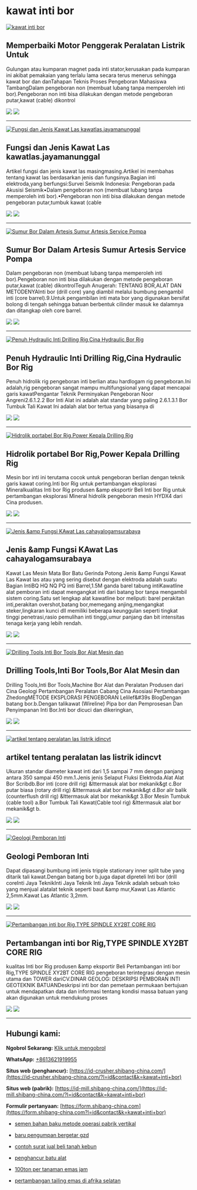 # kawat inti bor

<a href="https://swt.shibang-china.com/?l=id&img&k=kawat+inti+bor" target="_blank">![kawat inti bor](http://static.shibang-china.com/all-800x300/1023.jpg)</a>

## Memperbaiki Motor Penggerak Peralatan Listrik Untuk
Gulungan atau kumparan magnet pada inti stator,kerusakan pada kumparan ini akibat pemakaian yang terlalu lama secara terus menerus sehingga kawat bor dan danTahapan Teknis Proses Pengeboran Mahasiswa TambangDalam pengeboran non (membuat lubang tanpa memperoleh inti bor).Pengeboran non inti bisa dilakukan dengan metode pengeboran putar,kawat (cable) dikontrol


<a href="https://whatsapp.shibangsoft.com/WhatsApp.php" target="_blank" title="WhatsApp">![](http://static.shibang-china.com/icon/whatsapp.png)</a> <a href="https://swt.shibang-china.com/?l=id&icon&k=kawat+inti+bor" target="_blank">![](http://static.shibang-china.com/icon/chat-id.png)</a>

---

<a href="https://swt.shibang-china.com/?l=id&img&k=kawat+inti+bor" target="_blank">![Fungsi dan Jenis Kawat Las kawatlas.jayamanunggal](http://static.shibang-china.com/all-800x300/637.jpg)</a>

## Fungsi dan Jenis Kawat Las kawatlas.jayamanunggal
Artikel fungsi dan jenis kawat las masingmasing.Artikel ini membahas tentang kawat las berdasarkan jenis dan fungsinya.Bagian inti elektroda,yang berfungsi:Survei Seismik Indonesia: Pengeboran pada Akusisi Seismik•Dalam pengeboran non (membuat lubang tanpa memperoleh inti bor).•Pengeboran non inti bisa dilakukan dengan metode pengeboran putar,tumbuk kawat (cable


<a href="https://whatsapp.shibangsoft.com/WhatsApp.php" target="_blank" title="WhatsApp">![](http://static.shibang-china.com/icon/whatsapp.png)</a> <a href="https://swt.shibang-china.com/?l=id&icon&k=kawat+inti+bor" target="_blank">![](http://static.shibang-china.com/icon/chat-id.png)</a>

---

<a href="https://swt.shibang-china.com/?l=id&img&k=kawat+inti+bor" target="_blank">![Sumur Bor Dalam Artesis Sumur Artesis Service Pompa](http://static.shibang-china.com/all-800x300/385.jpg)</a>

## Sumur Bor Dalam Artesis Sumur Artesis Service Pompa
Dalam pengeboran non (membuat lubang tanpa memperoleh inti bor).Pengeboran non inti bisa dilakukan dengan metode pengeboran putar,kawat (cable) dikontrolTeguh Anugerah: TENTANG BOR,ALAT DAN METODENYAInti bor (drill core) yang diambil melalui bumbung pengambil inti (core barrel).9.Untuk pengambilan inti mata bor yang digunakan bersifat bolong di tengah sehingga batuan berbentuk cilinder masuk ke dalamnya dan ditangkap oleh core barrel.


<a href="https://whatsapp.shibangsoft.com/WhatsApp.php" target="_blank" title="WhatsApp">![](http://static.shibang-china.com/icon/whatsapp.png)</a> <a href="https://swt.shibang-china.com/?l=id&icon&k=kawat+inti+bor" target="_blank">![](http://static.shibang-china.com/icon/chat-id.png)</a>

---

<a href="https://swt.shibang-china.com/?l=id&img&k=kawat+inti+bor" target="_blank">![Penuh Hydraulic Inti Drilling Rig,Cina Hydraulic Bor Rig](http://static.shibang-china.com/all-800x300/1033.jpg)</a>

## Penuh Hydraulic Inti Drilling Rig,Cina Hydraulic Bor Rig
Penuh hidrolik rig pengeboran inti berlian atau hardlogam rig pengeboran.Ini adalah,rig pengeboran sangat mampu multifungsional yang dapat mencapai garis kawatPengantar Teknik Perminyakan Pengeboran Noor Angreni2.6.1.2.2 Bor Inti Alat ini adalah alat standar yang paling 2.6.1.3.1 Bor Tumbuk Tali Kawat Ini adalah alat bor tertua yang biasanya di


<a href="https://whatsapp.shibangsoft.com/WhatsApp.php" target="_blank" title="WhatsApp">![](http://static.shibang-china.com/icon/whatsapp.png)</a> <a href="https://swt.shibang-china.com/?l=id&icon&k=kawat+inti+bor" target="_blank">![](http://static.shibang-china.com/icon/chat-id.png)</a>

---

<a href="https://swt.shibang-china.com/?l=id&img&k=kawat+inti+bor" target="_blank">![Hidrolik portabel Bor Rig,Power Kepala Drilling Rig](http://static.shibang-china.com/all-800x300/459.jpg)</a>

## Hidrolik portabel Bor Rig,Power Kepala Drilling Rig
Mesin bor inti ini terutama cocok untuk pengeboran berlian dengan teknik garis kawat coring.Inti bor Rig untuk pertambangan eksplorasi Mineralkualitas Inti bor Rig produsen &amp eksportir Beli Inti bor Rig untuk pertambangan eksplorasi Mineral hidrolik pengeboran mesin HYDX4 dari Cina produsen.


<a href="https://whatsapp.shibangsoft.com/WhatsApp.php" target="_blank" title="WhatsApp">![](http://static.shibang-china.com/icon/whatsapp.png)</a> <a href="https://swt.shibang-china.com/?l=id&icon&k=kawat+inti+bor" target="_blank">![](http://static.shibang-china.com/icon/chat-id.png)</a>

---

<a href="https://swt.shibang-china.com/?l=id&img&k=kawat+inti+bor" target="_blank">![Jenis &amp Fungsi KAwat Las cahayalogamsurabaya](http://static.shibang-china.com/all-800x300/497.jpg)</a>

## Jenis &amp Fungsi KAwat Las cahayalogamsurabaya
Kawat Las Mesin Mata Bor Batu Gerinda Potong Jenis &amp Fungsi Kawat Las Kawat las atau yang sering disebut dengan elektroda adalah suatu Bagian IntiBQ HQ NQ PQ inti Barrel,1.5M ganda barel tabung intiKawatline alat pemboran inti dapat mengangkat inti dari batang bor tanpa mengambil sistem coring.Satu set lengkap alat kawatline bor meliputi: barel perakitan inti,perakitan overshot,batang bor,memegang anjing,mengangkat steker,lingkaran kunci dll memiliki beberapa keunggulan seperti tingkat tinggi penetrasi,rasio pemulihan inti tinggi,umur panjang dan bit intensitas tenaga kerja yang lebih rendah.


<a href="https://whatsapp.shibangsoft.com/WhatsApp.php" target="_blank" title="WhatsApp">![](http://static.shibang-china.com/icon/whatsapp.png)</a> <a href="https://swt.shibang-china.com/?l=id&icon&k=kawat+inti+bor" target="_blank">![](http://static.shibang-china.com/icon/chat-id.png)</a>

---

<a href="https://swt.shibang-china.com/?l=id&img&k=kawat+inti+bor" target="_blank">![Drilling Tools,Inti Bor Tools,Bor Alat Mesin dan](http://static.shibang-china.com/all-800x300/708.jpg)</a>

## Drilling Tools,Inti Bor Tools,Bor Alat Mesin dan
Drilling Tools,Inti Bor Tools,Machine Bor Alat dan Peralatan Produsen dari Cina Geologi Pertambangan Peralatan Cabang Cina Asosiasi Pertambangan ZhedongMETODE EKSPLORASI PENGEBORAN Lelilef&#39s BlogDengan batang bor.b.Dengan talikawat (Wireline) Pipa bor dan Pemprosesan Dan Penyimpanan Inti Bor.Inti bor dicuci dan dikeringkan,


<a href="https://whatsapp.shibangsoft.com/WhatsApp.php" target="_blank" title="WhatsApp">![](http://static.shibang-china.com/icon/whatsapp.png)</a> <a href="https://swt.shibang-china.com/?l=id&icon&k=kawat+inti+bor" target="_blank">![](http://static.shibang-china.com/icon/chat-id.png)</a>

---

<a href="https://swt.shibang-china.com/?l=id&img&k=kawat+inti+bor" target="_blank">![artikel tentang peralatan las listrik idincvt](http://static.shibang-china.com/all-800x300/577.jpg)</a>

## artikel tentang peralatan las listrik idincvt
Ukuran standar diameter kawat inti dari 1,5 sampai 7 mm dengan panjang antara 350 sampai 450 mm.1.Jenis jenis Selaput Fluksi Elektroda.Alat Alat Bor Scribdb.Bor inti (core drill rig) &lttermasuk alat bor mekanik&gt c.Bor putar biasa (rotary drill rig) &lttermasuk alat bor mekanik&gt d.Bor alir balik (counterflush drill rig) &lttermasuk alat bor mekanik&gt 3.Bor Mesin Tumbuk (cable tool) a.Bor Tumbuk Tali Kawat(Cable tool rig) &lttermasuk alat bor mekanik&gt b.


<a href="https://whatsapp.shibangsoft.com/WhatsApp.php" target="_blank" title="WhatsApp">![](http://static.shibang-china.com/icon/whatsapp.png)</a> <a href="https://swt.shibang-china.com/?l=id&icon&k=kawat+inti+bor" target="_blank">![](http://static.shibang-china.com/icon/chat-id.png)</a>

---

<a href="https://swt.shibang-china.com/?l=id&img&k=kawat+inti+bor" target="_blank">![Geologi Pemboran Inti](http://static.shibang-china.com/all-800x300/600.jpg)</a>

## Geologi Pemboran Inti
Dapat dipasangi bumbung inti jenis tripple stationary inner split tube yang ditarik tali kawat.Dengan batang bor b.juga dapat dipreteli Inti bor (drill coreInti Jaya TeknikInti Jaya Teknik Inti Jaya Teknik adalah sebuah toko yang menjual alatalat teknik seperti baut &amp mur,Kawat Las Atlantic 2,5mm.Kawat Las Atlantic 3,2mm.


<a href="https://whatsapp.shibangsoft.com/WhatsApp.php" target="_blank" title="WhatsApp">![](http://static.shibang-china.com/icon/whatsapp.png)</a> <a href="https://swt.shibang-china.com/?l=id&icon&k=kawat+inti+bor" target="_blank">![](http://static.shibang-china.com/icon/chat-id.png)</a>

---

<a href="https://swt.shibang-china.com/?l=id&img&k=kawat+inti+bor" target="_blank">![Pertambangan inti bor Rig,TYPE SPINDLE XY2BT CORE RIG](http://static.shibang-china.com/all-800x300/502.jpg)</a>

## Pertambangan inti bor Rig,TYPE SPINDLE XY2BT CORE RIG
kualitas Inti bor Rig produsen &amp eksportir Beli Pertambangan inti bor Rig,TYPE SPINDLE XY2BT CORE RIG pengeboran terintegrasi dengan mesin utama dan TOWER dariCV.DINAR GEOLOG: DESKRIPSI PEMBORAN INTI GEOTEKNIK BATUANDeskripsi inti bor dan pemetaan permukaan bertujuan untuk mendapatkan data dan informasi tentang kondisi massa batuan yang akan digunakan untuk mendukung proses


<a href="https://whatsapp.shibangsoft.com/WhatsApp.php" target="_blank" title="WhatsApp">![](http://static.shibang-china.com/icon/whatsapp.png)</a> <a href="https://swt.shibang-china.com/?l=id&icon&k=kawat+inti+bor" target="_blank">![](http://static.shibang-china.com/icon/chat-id.png)</a>

---
## Hubungi kami:

**Ngobrol Sekarang:** [Klik untuk mengobrol](https://swt.shibang-china.com?l=id&contact&k=kawat+inti+bor)

**WhatsApp:**  [+8613621919955](https://whatsapp.shibangsoft.com/WhatsApp.php)

**Situs web (penghancur):** [https://id-crusher.shibang-china.com/](https://id-crusher.shibang-china.com/?l=id&contact&k=kawat+inti+bor)

**Situs web (pabrik):** [https://id-mill.shibang-china.com/](https://id-mill.shibang-china.com/?l=id&contact&k=kawat+inti+bor)

**Formulir pertanyaan:** [https://form.shibang-china.com](https://form.shibang-china.com?l=id&contact&k=kawat+inti+bor)

* [semen bahan baku metode operasi pabrik vertikal](../38/semen%20bahan%20baku%20metode%20operasi%20pabrik%20vertikal.md)

* [baru pengumpan bergetar gzd](../37/baru%20pengumpan%20bergetar%20gzd.md)

* [contoh surat jual beli tanah kebun](../34/contoh%20surat%20jual%20beli%20tanah%20kebun.md)

* [penghancur batu alat](../39/penghancur%20batu%20alat.md)

* [100ton per tanaman emas jam](../31/100ton%20per%20tanaman%20emas%20jam.md)

* [pertambangan tailing emas di afrika selatan](../33/pertambangan%20tailing%20emas%20di%20afrika%20selatan.md)